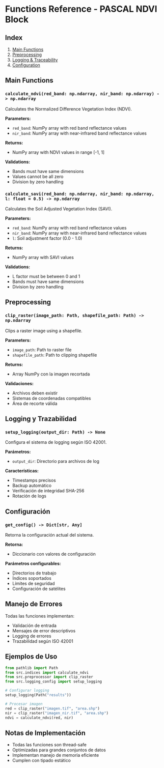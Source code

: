 # Functions Reference - PASCAL NDVI Block

## Index
1. [Main Functions](#main-functions)
2. [Preprocessing](#preprocessing)
3. [Logging & Traceability](#logging-traceability)
4. [Configuration](#configuration)

## Main Functions

### `calculate_ndvi(red_band: np.ndarray, nir_band: np.ndarray) -> np.ndarray`
Calculates the Normalized Difference Vegetation Index (NDVI).

**Parameters:**
- `red_band`: NumPy array with red band reflectance values
- `nir_band`: NumPy array with near-infrared band reflectance values

**Returns:**
- NumPy array with NDVI values in range [-1, 1]

**Validations:**
- Bands must have same dimensions
- Values cannot be all zero
- Division by zero handling

### `calculate_savi(red_band: np.ndarray, nir_band: np.ndarray, l: float = 0.5) -> np.ndarray`
Calculates the Soil Adjusted Vegetation Index (SAVI).

**Parameters:**
- `red_band`: NumPy array with red band reflectance values
- `nir_band`: NumPy array with near-infrared band reflectance values
- `l`: Soil adjustment factor (0.0 - 1.0)

**Returns:**
- NumPy array with SAVI values

**Validations:**
- L factor must be between 0 and 1
- Bands must have same dimensions
- Division by zero handling

## Preprocessing

### `clip_raster(image_path: Path, shapefile_path: Path) -> np.ndarray`
Clips a raster image using a shapefile.

**Parameters:**
- `image_path`: Path to raster file
- `shapefile_path`: Path to clipping shapefile

**Returns:**
- Array NumPy con la imagen recortada

**Validaciones:**
- Archivos deben existir
- Sistemas de coordenadas compatibles
- Área de recorte válida

## Logging y Trazabilidad

### `setup_logging(output_dir: Path) -> None`
Configura el sistema de logging según ISO 42001.

**Parámetros:**
- `output_dir`: Directorio para archivos de log

**Características:**
- Timestamps precisos
- Backup automático
- Verificación de integridad SHA-256
- Rotación de logs

## Configuración

### `get_config() -> Dict[str, Any]`
Retorna la configuración actual del sistema.

**Retorna:**
- Diccionario con valores de configuración

**Parámetros configurables:**
- Directorios de trabajo
- Índices soportados
- Límites de seguridad
- Configuración de satélites

## Manejo de Errores

Todas las funciones implementan:
- Validación de entrada
- Mensajes de error descriptivos
- Logging de errores
- Trazabilidad según ISO 42001

## Ejemplos de Uso

```python
from pathlib import Path
from src.indices import calculate_ndvi
from src.preprocessor import clip_raster
from src.logging_config import setup_logging

# Configurar logging
setup_logging(Path("results"))

# Procesar imagen
red = clip_raster("imagen.tif", "area.shp")
nir = clip_raster("imagen_nir.tif", "area.shp")
ndvi = calculate_ndvi(red, nir)
```

## Notas de Implementación

- Todas las funciones son thread-safe
- Optimizadas para grandes conjuntos de datos
- Implementan manejo de memoria eficiente
- Cumplen con tipado estático